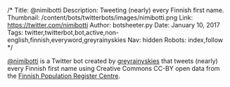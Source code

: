 /*
Title: @nimibotti
Description: Tweeting (nearly) every Finnish first name.
Thumbnail: /content/bots/twitterbots/images/nimibotti.png
Link: https://twitter.com/nimibotti
Author: botsheeter.py
Date: January 10, 2017
Tags: twitter,twitterbot,bot,active,non-english,finnish,everyword,greyrainyskies
Nav: hidden
Robots: index,follow
*/

[@nimibotti](https://twitter.com/nimibotti) is a Twitter bot created by [greyrainyskies](https://twitter.com/greyrainyskies) that tweets (nearly) every Finnish first name using Creative Commons CC-BY open data from the [Finnish Population Register Centre](https://www.avoindata.fi/data/fi/dataset/none).

